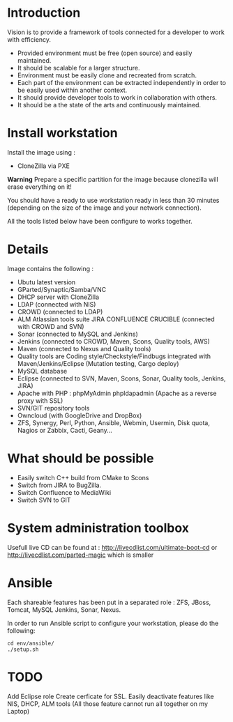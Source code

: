# Introduction #

Vision is to provide a framework of tools connected for a developer to work with efficiency.

  * Provided environment must be free (open source) and easily maintained.
  * It should be scalable for a larger structure.
  * Environment must be easily clone and recreated from scratch.
  * Each part of the environment can be extracted independently in order to be easily used within another context.
  * It should provide developer tools to work in collaboration with others.
  * It should be a the state of the arts and continuously maintained.

# Install workstation #

Install the image using :
  * CloneZilla via PXE

**Warning** Prepare a specific partition for the image because clonezilla will erase everything on it!

You should have a ready to use workstation ready in less than 30 minutes (depending on the size of the image and your network connection).

All the tools listed below have been configure to works together.

# Details #

Image contains the following :
  * Ubutu latest version
  * GParted/Synaptic/Samba/VNC
  * DHCP server with CloneZilla
  * LDAP (connected with NIS)
  * CROWD (connected to LDAP)
  * ALM Atlassian tools suite JIRA CONFLUENCE CRUCIBLE (connected with CROWD and SVN)
  * Sonar (connected to MySQL and Jenkins)
  * Jenkins (connected to CROWD, Maven, Scons, Quality tools, AWS)
  * Maven (connected to Nexus and Quality tools)
  * Quality tools are Coding style/Checkstyle/Findbugs integrated with Maven/Jenkins/Eclipse (Mutation testing, Cargo deploy)
  * MySQL database
  * Eclipse (connected to SVN, Maven, Scons, Sonar, Quality tools, Jenkins, JIRA)
  * Apache with PHP : phpMyAdmin phpldapadmin (Apache as a reverse proxy with SSL)
  * SVN/GIT repository tools
  * Owncloud (with GoogleDrive and DropBox)
  * ZFS, Synergy, Perl, Python, Ansible, Webmin, Usermin, Disk quota, Nagios or Zabbix, Cacti, Geany...

# What should be possible #

  * Easily switch C++ build from CMake to Scons
  * Switch from JIRA to BugZilla.
  * Switch Confluence to MediaWiki
  * Switch SVN to GIT

# System administration toolbox #

Usefull live CD can be found at : http://livecdlist.com/ultimate-boot-cd
or http://livecdlist.com/parted-magic which is smaller

# Ansible #

Each shareable features has been put in a separated role : ZFS, JBoss, Tomcat, MySQL Jenkins, Sonar, Nexus.

In order to run Ansible script to configure your workstation, please do the following:

```
cd env/ansible/
./setup.sh
```

# TODO #

Add Eclipse role
Create cerficate for SSL.
Easily deactivate features like NIS, DHCP, ALM tools (All those feature cannot run all together on my Laptop)